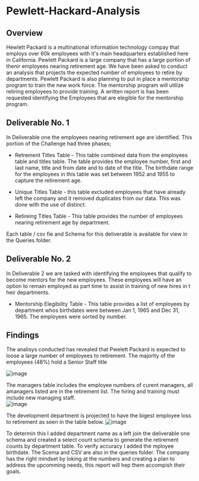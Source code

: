 # Pewlett-Hackard-Analysis 
## Overview 
Hewlett Packard is a multinational information technology compay that employs over 60k employees with it's main headquarters established here in California. Pewlett Packard is a large company that has a large portion of thenir employees nearing retirement age. We have been asked to conduct an analysis that projects the expected number of employees to retire by departments. Pewlett Packard is also planning to put in place a mentorship program to train the new work force. The mentorship program will utilize retiring employees to provide training. A written report is has been requested identifying the Employees that are elegible for the mentorship program. 


## Deliverable No. 1 

In Deliverable one the employees nearing retirement age are identified. This portion of the Challenge had three phases; 

* Retrement Titles Table - This table combined data from the employees table and titles table. The table provides the employee number, first and last name, title and from date and to date of the title. The birthdate range for the employees in this table was set between 1952 and 1955 to capture the retirement age. 

* Unique Titles Table - this table excluded employees that have already left the company and it removed duplicates from our data. This was done with the use of distinct. 

* Retireing Titles Table - This table provides the number of employees nearing retirement age by  department.

Each table / csv fie  and Schema for this deliverable is available for view in the Queries folder.

## Deliverable No. 2

In Deliverable 2 we are tasked with identifying the employees that qualify to  become mentors for the new employees. These employees will have an option to remain employed as part time to assist in training of new hires in t heir departments.

* Mentorship Elegibility Table - This table provides a list of employees by department whos birthdates were between Jan 1, 1965 and Dec 31, 1965. The employees were sorted by number. 

## Findings 

The analisys conducted has revealed that Pwelett Packard is expected to loose a large number of employees to retirement. The majority of the employees (48%) hold a  Senior Staff title

![image](https://user-images.githubusercontent.com/104601282/180948215-cbee5d87-a2a1-4828-998d-e0de7afc5a80.png)

The managers table includes the employee numbers of curent managers, all amanagers listed are in the retirement list. The hiring and training must include new managing staff.  
![image](https://user-images.githubusercontent.com/104601282/180947539-a79b3fc0-26c2-46ad-a158-f58884a4ae21.png)

The development department is projected to have the bigest employee loss to retirement as seen in the table below. 
![image](https://user-images.githubusercontent.com/104601282/180945680-051aea8c-7514-46cc-9057-0344a8d0966c.png)

To determin this I added department name as a left join the deliverable one schema and created a select count schema to generate the retirement counts by department table. To verify accuracy I added the mployee birthdate. The Scema and CSV are also in the queries folder. 
The company has the right mindset by loking at the numbers and creating a plan to address the upcomming needs, this report will hep them accompish their goals.


